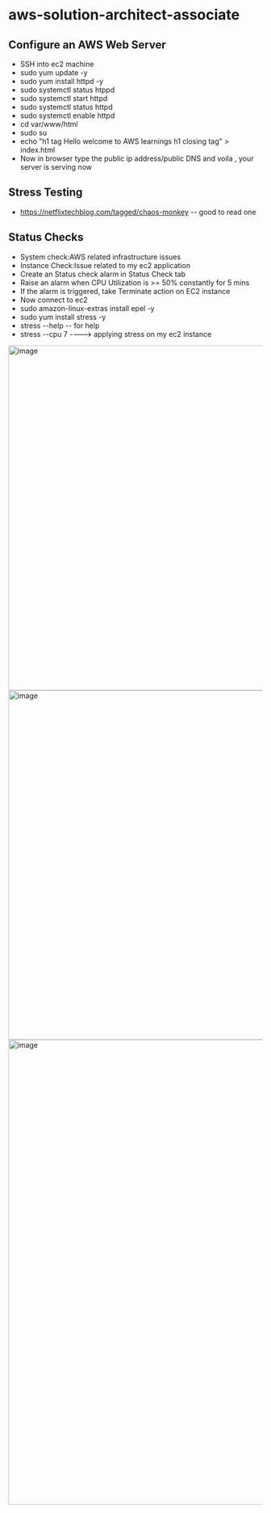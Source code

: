 # aws-solution-architect-associate
## Configure an AWS Web Server
- SSH into ec2 machine
- sudo yum update -y
- sudo yum install httpd -y
- sudo systemctl status htppd
- sudo systemctl start httpd
- sudo systemctl status httpd
- sudo systemctl enable httpd
- cd var/www/html
- sudo su
- echo "h1 tag Hello welcome to AWS learnings h1 closing tag" > index.html
- Now in browser type the public ip address/public DNS  and voila , your server is serving now
## Stress Testing
- https://netflixtechblog.com/tagged/chaos-monkey   -- good to read one
## Status Checks
- System check:AWS related infrastructure issues
- Instance Check:Issue related to my ec2 application
- Create an Status check alarm in Status Check tab
- Raise an alarm when  CPU Utilization is >= 50% constantly for 5 mins
- If the alarm is triggered, take Terminate action on EC2 instance
- Now connect to ec2
- sudo amazon-linux-extras install epel -y
- sudo yum install stress -y
- stress --help -- for help
- stress --cpu 7 ----> applying stress on my ec2 instance

<img width="683" alt="image" src="https://user-images.githubusercontent.com/37569003/192140342-7e09caa8-fb45-4eb9-8bc1-375ad409f9ea.png">
<img width="692" alt="image" src="https://user-images.githubusercontent.com/37569003/192140383-5bea9074-d3af-424f-97c7-a3a35a42b1d8.png">
<img width="921" alt="image" src="https://user-images.githubusercontent.com/37569003/192140266-7b0b454f-3036-4c68-9b2d-7580741b590f.png">

